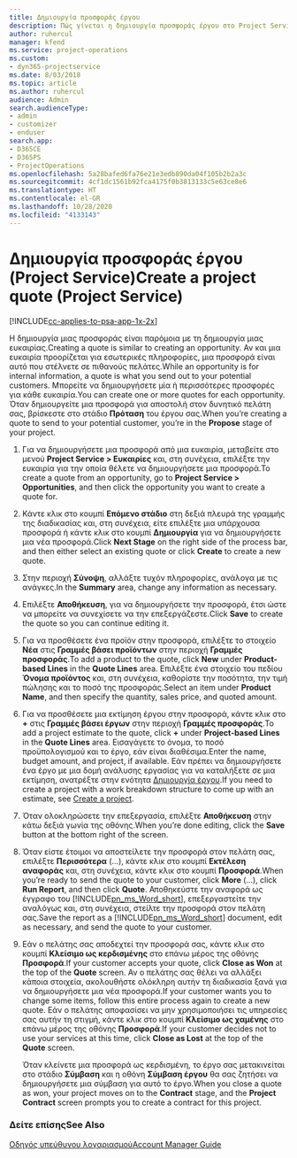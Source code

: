 ```yaml
---
title: Δημιουργία προσφοράς έργου
description: Πώς γίνεται η δημιουργία προσφοράς έργου στο Project Service
author: ruhercul
manager: kfend
ms.service: project-operations
ms.custom:
- dyn365-projectservice
ms.date: 8/03/2018
ms.topic: article
ms.author: ruhercul
audience: Admin
search.audienceType:
- admin
- customizer
- enduser
search.app:
- D365CE
- D365PS
- ProjectOperations
ms.openlocfilehash: 5a28bafed6fa76e21e3edb890da04f105b2b2a3c
ms.sourcegitcommit: 4cf1dc1561b92fca4175f0b3813133c5e63ce8e6
ms.translationtype: HT
ms.contentlocale: el-GR
ms.lasthandoff: 10/28/2020
ms.locfileid: "4133143"
---
```

# <a name="create-a-project-quote-project-service"></a><span data-ttu-id="4a492-103">Δημιουργία προσφοράς έργου (Project Service)</span><span class="sxs-lookup"><span data-stu-id="4a492-103">Create a project quote (Project Service)</span></span>

[!INCLUDE[cc-applies-to-psa-app-1x-2x](../includes/cc-applies-to-psa-app-1x-2x.md)]

<span data-ttu-id="4a492-104">Η δημιουργία μιας προσφοράς είναι παρόμοια με τη δημιουργία μιας ευκαιρίας.</span><span class="sxs-lookup"><span data-stu-id="4a492-104">Creating a quote is similar to creating an opportunity.</span></span> <span data-ttu-id="4a492-105">Αν και μια ευκαιρία προορίζεται για εσωτερικές πληροφορίες, μια προσφορά είναι αυτό που στέλνετε σε πιθανούς πελάτες.</span><span class="sxs-lookup"><span data-stu-id="4a492-105">While an opportunity is for internal information, a quote is what you send out to your potential customers.</span></span> <span data-ttu-id="4a492-106">Μπορείτε να δημιουργήσετε μία ή περισσότερες προσφορές για κάθε ευκαιρία.</span><span class="sxs-lookup"><span data-stu-id="4a492-106">You can create one or more quotes for each opportunity.</span></span> <span data-ttu-id="4a492-107">Όταν δημιουργείτε μια προσφορά για αποστολή στον δυνητικό πελάτη σας, βρίσκεστε στο στάδιο **Πρόταση** του έργου σας.</span><span class="sxs-lookup"><span data-stu-id="4a492-107">When you’re creating a quote to send to your potential customer, you’re in the **Propose** stage of your project.</span></span>  
  
1. <span data-ttu-id="4a492-108">Για να δημιουργήσετε μια προσφορά από μια ευκαιρία, μεταβείτε στο μενού **Project Service > Ευκαιρίες** και, στη συνέχεια, επιλέξτε την ευκαιρία για την οποία θέλετε να δημιουργήσετε μια προσφορά.</span><span class="sxs-lookup"><span data-stu-id="4a492-108">To create a quote from an opportunity, go to **Project Service > Opportunities**, and then click the opportunity you want to create a quote for.</span></span>  
  
2. <span data-ttu-id="4a492-109">Κάντε κλικ στο κουμπί **Επόμενο στάδιο** στη δεξιά πλευρά της γραμμής της διαδικασίας και, στη συνέχεια, είτε επιλέξτε μια υπάρχουσα προσφορά ή κάντε κλικ στο κουμπί **Δημιουργία** για να δημιουργήσετε μια νέα προσφορά.</span><span class="sxs-lookup"><span data-stu-id="4a492-109">Click **Next Stage** on the right side of the process bar, and then either select an existing quote or click **Create** to create a new quote.</span></span>  
  
3. <span data-ttu-id="4a492-110">Στην περιοχή **Σύνοψη**, αλλάξτε τυχόν πληροφορίες, ανάλογα με τις ανάγκες.</span><span class="sxs-lookup"><span data-stu-id="4a492-110">In the **Summary** area, change any information as necessary.</span></span>  
  
4. <span data-ttu-id="4a492-111">Επιλέξτε **Αποθήκευση**, για να δημιουργήσετε την προσφορά, έτσι ώστε να μπορείτε να συνεχίσετε να την επεξεργάζεστε.</span><span class="sxs-lookup"><span data-stu-id="4a492-111">Click **Save** to create the quote so you can continue editing it.</span></span>  
  
5. <span data-ttu-id="4a492-112">Για να προσθέσετε ένα προϊόν στην προσφορά, επιλέξτε το στοιχείο **Νέα** στις **Γραμμές βάσει προϊόντων** στην περιοχή **Γραμμές προσφοράς**.</span><span class="sxs-lookup"><span data-stu-id="4a492-112">To add a product to the quote, click **New** under **Product-based Lines** in the **Quote Lines** area.</span></span> <span data-ttu-id="4a492-113">Επιλέξτε ένα στοιχείο του πεδίου **Όνομα προϊόντος** και, στη συνέχεια, καθορίστε την ποσότητα, την τιμή πώλησης και το ποσό της προσφοράς.</span><span class="sxs-lookup"><span data-stu-id="4a492-113">Select an item under **Product Name**, and then specify the quantity, sales price, and quoted amount.</span></span>  
  
6. <span data-ttu-id="4a492-114">Για να προσθέσετε μια εκτίμηση έργου στην προσφορά, κάντε κλικ στο **+** στις **Γραμμές βάσει έργων** στην περιοχή **Γραμμές προσφοράς**.</span><span class="sxs-lookup"><span data-stu-id="4a492-114">To add a project estimate to the quote, click **+** under **Project-based Lines** in the **Quote Lines** area.</span></span> <span data-ttu-id="4a492-115">Εισαγάγετε το όνομα, το ποσό προϋπολογισμού και το έργο, εάν είναι διαθέσιμα.</span><span class="sxs-lookup"><span data-stu-id="4a492-115">Enter the name, budget amount, and project, if available.</span></span> <span data-ttu-id="4a492-116">Εάν πρέπει να δημιουργήσετε ένα έργο με μια δομή ανάλυσης εργασίας για να καταλήξετε σε μια εκτίμηση, ανατρέξτε στην ενότητα [Δημιουργία έργου](../psa/create-project.md).</span><span class="sxs-lookup"><span data-stu-id="4a492-116">If you need to create a project with a work breakdown structure to come up with an estimate, see [Create a project](../psa/create-project.md).</span></span>  
  
7. <span data-ttu-id="4a492-117">Όταν ολοκληρώσετε την επεξεργασία, επιλέξτε **Αποθήκευση** στην κάτω δεξιά γωνία της οθόνης.</span><span class="sxs-lookup"><span data-stu-id="4a492-117">When you’re done editing, click the **Save** button at the bottom right of the screen.</span></span>  
  
8. <span data-ttu-id="4a492-118">Όταν είστε έτοιμοι να αποστείλετε την προσφορά στον πελάτη σας, επιλέξτε **Περισσότερα** (...), κάντε κλικ στο κουμπί **Εκτέλεση αναφοράς** και, στη συνέχεια, κάντε κλικ στο κουμπί **Προσφορά**.</span><span class="sxs-lookup"><span data-stu-id="4a492-118">When you’re ready to send the quote to your customer, click **More** (…), click **Run Report**, and then click **Quote**.</span></span> <span data-ttu-id="4a492-119">Αποθηκεύστε την αναφορά ως έγγραφο του [!INCLUDE[pn_ms_Word_short](../includes/pn-ms-word-short.md)], επεξεργαστείτε την αναλόγως και, στη συνέχεια, στείλτε την προσφορά στον πελάτη σας.</span><span class="sxs-lookup"><span data-stu-id="4a492-119">Save the report as a [!INCLUDE[pn_ms_Word_short](../includes/pn-ms-word-short.md)] document, edit as necessary, and send the quote to your customer.</span></span>  
  
9. <span data-ttu-id="4a492-120">Εάν ο πελάτης σας αποδεχτεί την προσφορά σας, κάντε κλικ στο κουμπί **Κλείσιμο ως κερδισμένης** στο επάνω μέρος της οθόνης **Προσφορά**.</span><span class="sxs-lookup"><span data-stu-id="4a492-120">If your customer accepts your quote, click **Close as Won** at the top of the **Quote** screen.</span></span> <span data-ttu-id="4a492-121">Αν ο πελάτης σας θέλει να αλλάξει κάποια στοιχεία, ακολουθήστε ολόκληρη αυτήν τη διαδικασία ξανά για να δημιουργήσετε μια νέα προσφορά.</span><span class="sxs-lookup"><span data-stu-id="4a492-121">If your customer wants you to change some items, follow this entire process again to create a new quote.</span></span> <span data-ttu-id="4a492-122">Εάν ο πελάτης αποφασίσει να μην χρησιμοποιήσει τις υπηρεσίες σας αυτήν τη στιγμή, κάντε κλικ στο κουμπί **Κλείσιμο ως χαμένης** στο επάνω μέρος της οθόνης **Προσφορά**.</span><span class="sxs-lookup"><span data-stu-id="4a492-122">If your customer decides not to use your services at this time, click **Close as Lost** at the top of the **Quote** screen.</span></span>  
  
   <span data-ttu-id="4a492-123">Όταν κλείνετε μια προσφορά ως κερδισμένη, το έργο σας μετακινείται στο στάδιο **Σύμβαση** και η οθόνη **Σύμβαση έργου** θα σας ζητήσει να δημιουργήσετε μια σύμβαση για αυτό το έργο.</span><span class="sxs-lookup"><span data-stu-id="4a492-123">When you close a quote as won, your project moves on to the **Contract** stage, and the **Project Contract** screen prompts you to create a contract for this project.</span></span>  
  
### <a name="see-also"></a><span data-ttu-id="4a492-124">Δείτε επίσης</span><span class="sxs-lookup"><span data-stu-id="4a492-124">See Also</span></span>  
 [<span data-ttu-id="4a492-125">Οδηγός υπεύθυνου λογαριασμού</span><span class="sxs-lookup"><span data-stu-id="4a492-125">Account Manager Guide</span></span>](../psa/account-manager-guide.md)

